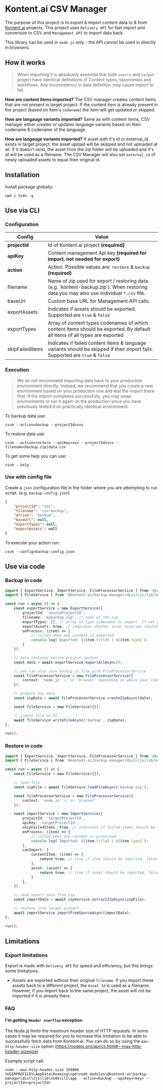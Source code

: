 # Kontent.ai CSV Manager

The purpose of this project is to export & import content data to & from [Kontent.ai](https://kontent.ai) projects. This
project uses `Delivery API` for fast import and conversion to CSV and `Management API` to import data back.

This library can be used in `node.js` only - the API cannot be used in directly in browsers.

## How it works

> When importing it is absolutely essential that both `source` and `target` project have identical definitions of
> Content types, taxonomies and workflows. Any inconsistency in data definition may cause import to fail.

**How are content items imported?** The CSV manager creates content items that are not present in target project. If the
content item is already present in the project (based on item's `codename`) the item will get updated or skipped.

**How are langauge variants imported?** Same as with content items, CSV manager either creates or updates language
variants based on their codename & codename of the language.

**How are langauge variants imported?** If asset with it's id or external_id exists in target project, the asset upload
will be skipped and not uploaded at all. If it doesn't exist, the asset from the zip folder will be uploaded and it's id
will be used as a filename. The CSV Manager will also set `external_id` of newly uploaded assets to equal their original
id.

## Installation

Install package globally:

`npm i todo -g`

## Use via CLI

### Configuration

| Config          | Value                                                                                                                         |
| --------------- | ----------------------------------------------------------------------------------------------------------------------------- |
| **projectId**   | Id of Kontent.ai project **(required)**                                                                                       |
| **apiKey**      | Content management Api key **(required for import, not needed for export)**                                                   |
| **action**      | Action. Possible values are: `restore` & `backup` **(required)**                                                              |
| filename     | Name of zip used for export / restoring data. (e.g. 'kontent-backup.zip'). When restoring data you may also use individual `*.csv` file.                          |
| baseUrl         | Custom base URL for Management API calls.                                                                                     |
| exportAssets    | Indicates if assets should be exported. Supported are `true` & `false`                                                        |
| exportTypes     | Array of content types codenames of which content items should be exported. By default all items of all types are exported    |
| skipFailedItems | Indicates if failed content items & language variants should be skipped if their import fails. Supported are `true` & `false` |

### Execution

> We do not recommend importing data back to your production environment directly. Instead, we recommend that you create
> a new environment based on your production one and test the import there first. If the import completes successfully,
> you may swap environments or run it again on the production since you have previously tested it on practically
> identical environment.


To backup data use:

`csvm --action=backup --projectId=xxx`

To restore data use:

`csvm --action=restore --apiKey=xxx --projectId=xxx --filename=backup.zip|data.csv`

To get some help you can use:

`csvm --help`

### Use with config file

Create a `json` configuration file in the folder where you are attempting to run script. (e.g. `backup-config.json`)

```json
{
    "projectId": "xxx",
    "filename": "csv-backup",
    "action": "backup",
    "baseUrl": null,
    "exportTypes": null,
    "exportAssets": null
}
```

To execute your action run:

`csvm --config=backup-config.json`

## Use via code

### Backup in code

```typescript
import { ExportService, ImportService, FileProcessorService } from '@kontent-ai/backup-manager';
import { FileService } from '@kontent-ai/backup-manager/dist/cjs/lib/node';

const run = async () => {
    const exportService = new ExportService({
        projectId: 'sourceProjectId',
        filename: 'mybackup.zip', // name of the zip
        exportTypes: [], // array of type codenames to export. If not provided, all items of all types are exported
        exportAssets: true, // indicates whether asset binaries should be exported
        onProcess: (item) => {
            // called when any content is exported
            console.log(`Exported: ${item.title} | ${item.type}`);
        }
    });

    // data contains entire project content
    const data = await exportService.exportAllAsync();

    // you can also save backup in file with FileProcessorService
    const fileProcessorService = new FileProcessorService({
        context: 'node.js' // or 'browser' depending on where your code is executed
    });

    // prepare zip data
    const zipData = await fileProcessorService.createZipAsync(data);

    const fileService = new FileService({});

    // create file on FS
    await fileService.writeFileAsync('backup', zipData);
};

run();
```

### Restore in code

```typescript
import { ExportService, ImportService, FileProcessorService } from '@kontent-ai/backup-manager';
import { FileService } from '@kontent-ai/backup-manager/dist/cjs/lib/node';

const run = async () => {
    const fileService = new FileService({});

    // load file
    const zipFile = await fileService.loadFileAsync('backup.zip');

    const fileProcessorService = new FileProcessorService({
        context: 'node.js' // or 'browser'
    });

    const importService = new ImportService({
        projectId: 'targetProjectId',
        apiKey: 'targetProjectId',
        skipFailedItems: true, // indicates if failed items should be skipped or if program should stop
        onProcess: (item) => {
            // called when any content is processed
            console.log(`Imported: ${item.title} | ${item.type}`);
        },
        canImport: {
            contentItem: (item) => {
                return true; // true if item should be imported, false otherwise
            },
            asset: (asset) => {
                return true; // true if asset should be imported, false otherwise
            }
        },
    });

    // read export data from zip
    const importData = await zipService.extractZipAsync(zipFile);

    // restore into target project
    await importService.importFromSourceAsync(importData);
};

run();
```

## Limitations

### Export limitations

Export is made with `Delivery API` for speed and efficiency, but this brings some limitations:

-   Assets are exported without their original `filename`. If you import these assets back to a different project, the
    `Asset Id` is used as a filename. However, if you import back to the same project, the asset will not be imported if
    it is already there.

### FAQ

#### I'm getting `Header overflow` exception

The Node.js limits the maximum header size of HTTP requests. In some cases it may be required for you to increase this
limitation to be able to successfully fetch data from Kontent.ai. You can do so by using the `max-http-header-size`
option (https://nodejs.org/api/cli.html#--max-http-header-sizesize)

Example script call:

```
node --max-http-header-size 150000 %USERPROFILE%\AppData\Roaming\npm\node_modules\@kontent-ai\backup-manager\dist\cjs\lib\node\cli\app --action=backup --apiKey=<key> --projectId=<projectId>
```
